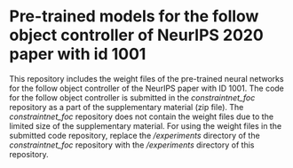 # Pre-trained models for the follow object controller of NeurIPS 2020 paper with id 1001

This repository includes the weight files of the pre-trained neural networks for the follow object controller of the NeurIPS paper with ID 1001. The code for the follow object controller is submitted in the *constraintnet_foc* repository as a part of the supplementary material (zip file). The *constraintnet_foc* repository does not contain the weight files due to the limited size of the supplementary material. For
using the weight files in the submitted code repository, replace the */experiments* directory of the *constraintnet_foc* repository with the */experiments* directory of this repository.

 
